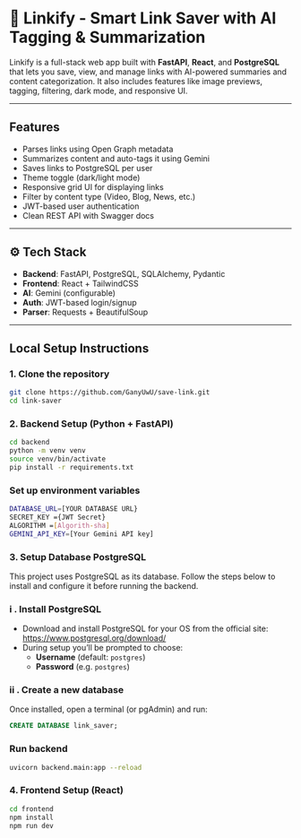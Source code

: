 # 🔗 Linkify - Smart Link Saver with AI Tagging & Summarization

Linkify is a full-stack web app built with **FastAPI**, **React**, and **PostgreSQL** that lets you save, view, and manage links with AI-powered summaries and content categorization. It also includes features like image previews, tagging, filtering, dark mode, and responsive UI.

---

##  Features

-  Parses links using Open Graph metadata
-  Summarizes content and auto-tags it using Gemini
-  Saves links to PostgreSQL per user
-  Theme toggle (dark/light mode)
-  Responsive grid UI for displaying links
-  Filter by content type (Video, Blog, News, etc.)
-  JWT-based user authentication
-  Clean REST API with Swagger docs

---

## ⚙️ Tech Stack

- **Backend**: FastAPI, PostgreSQL, SQLAlchemy, Pydantic
- **Frontend**: React + TailwindCSS
- **AI**: Gemini (configurable)
- **Auth**: JWT-based login/signup
- **Parser**: Requests + BeautifulSoup

---

##  Local Setup Instructions

###  1. Clone the repository

```bash
git clone https://github.com/GanyUwU/save-link.git
cd link-saver
```

### 2. Backend Setup (Python + FastAPI)

```bash
cd backend
python -m venv venv
source venv/bin/activate 
pip install -r requirements.txt
```
  ### Set up environment variables
```bash
DATABASE_URL=[YOUR DATABASE URL}
SECRET_KEY ={JWT Secret}
ALGORITHM =[Algorith-sha]
GEMINI_API_KEY=[Your Gemini API key]
```


### 3. Setup Database PostgreSQL
This project uses PostgreSQL as its database. Follow the steps below to install and configure it before running the backend.

### i . Install PostgreSQL

- Download and install PostgreSQL for your OS from the official site: https://www.postgresql.org/download/
- During setup you’ll be prompted to choose:
  - **Username** (default: `postgres`)  
  - **Password** (e.g. `postgres`)  

### ii . Create a new database

Once installed, open a terminal (or pgAdmin) and run:

```sql
CREATE DATABASE link_saver;
```
### Run backend 
```bash
uvicorn backend.main:app --reload
```

### 4. Frontend Setup (React)

```bash
cd frontend
npm install
npm run dev
```



